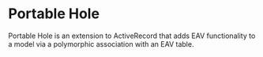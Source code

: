 Portable Hole
=============

Portable Hole is an extension to ActiveRecord that adds EAV functionality to a model via a polymorphic association with an EAV table.